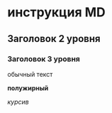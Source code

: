 # инcтрукция MD
## Заголовок 2 уровня
### Заголовок 3 уровня
обычный текст

**полужирный**

*курсив*
